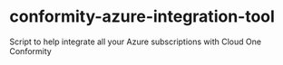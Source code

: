 # conformity-azure-integration-tool
Script to help integrate all your Azure subscriptions with Cloud One Conformity
